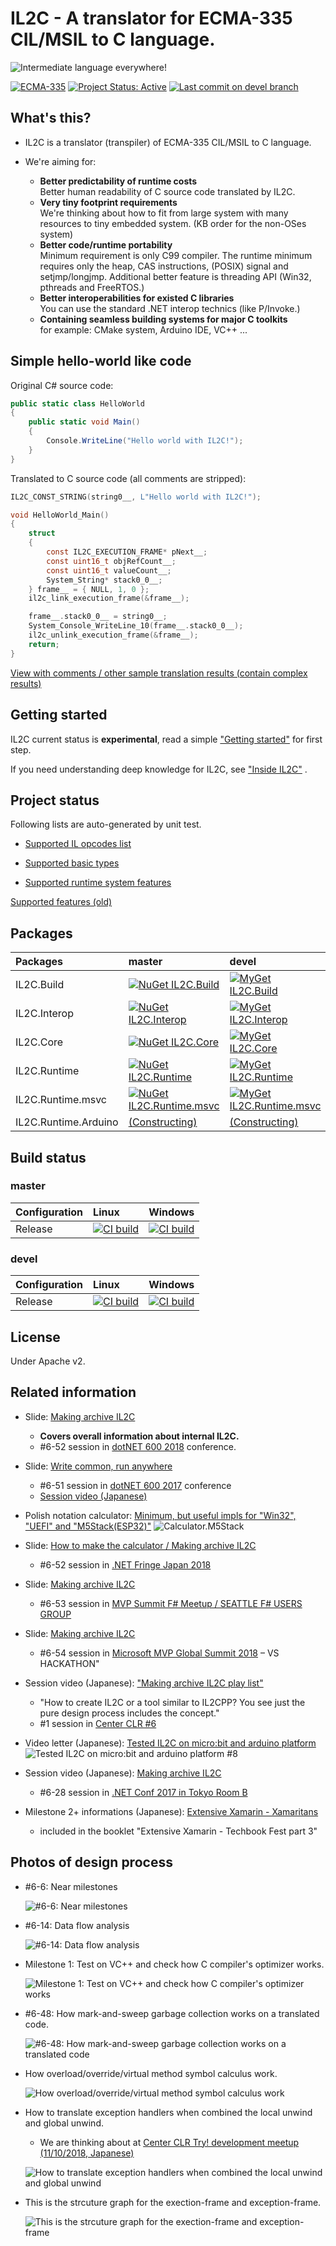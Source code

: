 # IL2C - A translator for ECMA-335 CIL/MSIL to C language.

![Intermediate language everywhere!](images/banner.png)

[![ECMA-335](https://img.shields.io/badge/ecma-335-blue)](https://www.ecma-international.org/publications-and-standards/standards/ecma-335/)
[![Project Status: Active](https://www.repostatus.org/badges/latest/wip.svg)](https://www.repostatus.org/#wip)
[![Last commit on devel branch](https://img.shields.io/github/last-commit/kekyo/IL2C/devel)](https://github.com/kekyo/IL2C/commits/devel)

## What's this?

* IL2C is a translator (transpiler) of ECMA-335 CIL/MSIL to C language.

* We're aiming for:
  * **Better predictability of runtime costs**  
  Better human readability of C source code translated by IL2C.
  * **Very tiny footprint requirements**  
  We're thinking about how to fit from large system with many resources to tiny embedded system. (KB order for the non-OSes system)
  * **Better code/runtime portability**  
  Minimum requirement is only C99 compiler. The runtime minimum requires only the heap, CAS instructions, (POSIX) signal and setjmp/longjmp. Additional better feature is threading API (Win32, pthreads and FreeRTOS.)
  * **Better interoperabilities for existed C libraries**  
  You can use the standard .NET interop technics (like P/Invoke.)
  * **Containing seamless building systems for major C toolkits**  
  for example: CMake system, Arduino IDE, VC++ ...

## Simple hello-world like code

Original C# source code:

```csharp
public static class HelloWorld
{
    public static void Main()
    {
        Console.WriteLine("Hello world with IL2C!");
    }
}
```

Translated to C source code (all comments are stripped):

```c
IL2C_CONST_STRING(string0__, L"Hello world with IL2C!");

void HelloWorld_Main()
{
    struct
    {
        const IL2C_EXECUTION_FRAME* pNext__;
        const uint16_t objRefCount__;
        const uint16_t valueCount__;
        System_String* stack0_0__;
    } frame__ = { NULL, 1, 0 };
    il2c_link_execution_frame(&frame__);

    frame__.stack0_0__ = string0__;
    System_Console_WriteLine_10(frame__.stack0_0__);
    il2c_unlink_execution_frame(&frame__);
    return;
}
```

[View with comments / other sample translation results (contain complex results)](docs/sample-translation-results.md)

## Getting started

IL2C current status is **experimental**, read a simple ["Getting started"](docs/getting-started.md) for first step.

If you need understanding deep knowledge for IL2C, see ["Inside IL2C"](docs/inside-il2c.md) .

## Project status

Following lists are auto-generated by unit test.

* [Supported IL opcodes list](docs/supported-opcodes.md)

* [Supported basic types](docs/supported-basic-types.md)

* [Supported runtime system features](docs/supported-runtime-system-features.md)

[Supported features (old)](docs/supported-features.md)

## Packages

| Packages | master | devel |
|:---|:---|:---|
| IL2C.Build | [![NuGet IL2C.Build](https://img.shields.io/nuget/v/IL2C.Build.svg?style=flat)](https://www.nuget.org/packages/IL2C.Build) | [![MyGet IL2C.Build](https://img.shields.io/myget/il2c/v/IL2C.Core.svg?style=flat&label=myget)](https://www.myget.org/feed/il2c/package/nuget/IL2C.Build) |
| IL2C.Interop | [![NuGet IL2C.Interop](https://img.shields.io/nuget/v/IL2C.Interop.svg?style=flat)](https://www.nuget.org/packages/IL2C.Interop) | [![MyGet IL2C.Interop](https://img.shields.io/myget/il2c/v/IL2C.Interop.svg?style=flat&label=myget)](https://www.myget.org/feed/il2c/package/nuget/IL2C.Interop) |
| IL2C.Core | [![NuGet IL2C.Core](https://img.shields.io/nuget/v/IL2C.Core.svg?style=flat)](https://www.nuget.org/packages/IL2C.Core) | [![MyGet IL2C.Core](https://img.shields.io/myget/il2c/v/IL2C.Core.svg?style=flat&label=myget)](https://www.myget.org/feed/il2c/package/nuget/IL2C.Core) |
| IL2C.Runtime | [![NuGet IL2C.Runtime](https://img.shields.io/nuget/v/IL2C.Runtime.svg?style=flat)](https://www.nuget.org/packages/IL2C.Runtime) | [![MyGet IL2C.Runtime](https://img.shields.io/myget/il2c/v/IL2C.Runtime.svg?style=flat&label=myget)](https://www.myget.org/feed/il2c/package/nuget/IL2C.Runtime) |
| IL2C.Runtime.msvc | [![NuGet IL2C.Runtime.msvc](https://img.shields.io/nuget/v/IL2C.Runtime.msvc.svg?style=flat)](https://www.nuget.org/packages/IL2C.Runtime.msvc) | [![MyGet IL2C.Runtime.msvc](https://img.shields.io/myget/il2c/v/IL2C.Runtime.msvc.svg?style=flat&label=myget)](https://www.myget.org/feed/il2c/package/nuget/IL2C.Runtime.msvc) |
| IL2C.Runtime.Arduino | [(Constructing)](https://github.com/kekyo/IL2C.Runtime.Arduino) | [(Constructing)](https://github.com/kekyo/IL2C.Runtime.Arduino) |

## Build status

### master

|Configuration|Linux|Windows|
|:--|:--|:--|
|Release|[![CI build](https://github.com/kekyo/IL2C/workflows/Linux/badge.svg?branch=master)](https://github.com/kekyo/IL2C/actions?query=branch%3Amaster)|[![CI build](https://github.com/kekyo/IL2C/workflows/Windows/badge.svg?branch=master)](https://github.com/kekyo/IL2C/actions?query=branch%3Amaster)|

### devel

|Configuration|Linux|Windows|
|:--|:--|:--|
|Release|[![CI build](https://github.com/kekyo/IL2C/workflows/Linux/badge.svg?branch=devel)](https://github.com/kekyo/IL2C/actions?query=branch%3Adevel)|[![CI build](https://github.com/kekyo/IL2C/workflows/Windows/badge.svg?branch=devel)](https://github.com/kekyo/IL2C/actions?query=branch%3Adevel)|

## License

Under Apache v2.

## Related information

* Slide: [Making archive IL2C](https://www.slideshare.net/kekyo/making-archive-il2c-655-dotnet600-2018)

  * **Covers overall information about internal IL2C.**
  * #6-52 session in [dotNET 600 2018](https://centerclr.connpass.com/event/101479/) conference.

* Slide: [Write common, run anywhere](https://www.slideshare.net/kekyo/write-common-run-anywhere)
  * #6-51 session in [dotNET 600 2017](https://centerclr.connpass.com/event/71414/)
 conference
  * [Session video (Japanese)](http://bit.ly/2DiaoKZ)
  
* Polish notation calculator:  [Minimum, but useful impls for "Win32", "UEFI" and "M5Stack(ESP32)"](samples/Calculator/)
  ![Calculator.M5Stack](images/Calculator.M5Stack.jpg)

* Slide: [How to make the calculator / Making archive IL2C](https://www.slideshare.net/kekyo/how-to-make-the-calculator)
  * #6-52 session in [.NET Fringe Japan 2018](https://dotnetfringe-japan.connpass.com/event/74536/)

* Slide: [Making archive IL2C](https://www.slideshare.net/kekyo/mvp-summit-f-meetup-making-archive-il2c-653)
  * #6-53 session in [MVP Summit F# Meetup / SEATTLE F# USERS GROUP](https://www.meetup.com/en-US/FSharpSeattle/events/247905452/)

* Slide: [Making archive IL2C](https://www.slideshare.net/kekyo/making-archive-il2c-654-at-mvp-summit-2018-vs-hackathon)
  * #6-54 session in [Microsoft MVP Global Summit 2018](https://mvp.microsoft.com/en-us/Summit/Agenda)
 – VS HACKATHON"

* Session video (Japanese): ["Making archive IL2C play list"](http://bit.ly/2xtu4MH)
  * "How to create IL2C or a tool similar to IL2CPP? You see just the pure design process includes the concept."
  * #1 session in [Center CLR #6](https://centerclr.connpass.com/)

* Video letter (Japanese): [Tested IL2C on micro:bit and arduino platform](http://bit.ly/2xGFo9J)
  ![Tested IL2C on micro:bit and arduino platform #8](images/microbit.jpg)

* Session video (Japanese): [Making archive IL2C](http://bit.ly/2hI1jTb)
  * #6-28 session in [.NET Conf 2017 in Tokyo Room B](https://csugjp.connpass.com/event/66004/)

* Milestone 2+ informations (Japanese): [Extensive Xamarin - Xamaritans](http://bit.ly/2ycNVzW)
  * included in the booklet "Extensive Xamarin - Techbook Fest part 3"

## Photos of design process

* #6-6: Near milestones

  ![#6-6: Near milestones](images/IMG_20170917_194810.jpg)

* #6-14: Data flow analysis

  ![#6-14: Data flow analysis](images/IMG_20170926_225355.jpg)

* Milestone 1: Test on VC++ and check how C compiler's optimizer works.

  ![Milestone 1: Test on VC++ and check how C compiler's optimizer works](images/il2c1.png)

* #6-48: How mark-and-sweep garbage collection works on a translated code.

  ![#6-48: How mark-and-sweep garbage collection works on a translated code](images/IMG_20171130_200549.jpg)

* How overload/override/virtual method symbol calculus work.

  ![How overload/override/virtual method symbol calculus work](images/IMG_20181028_165314.jpg)
  
* How to translate exception handlers when combined the local unwind and global unwind.
  * We are thinking about at [Center CLR Try! development meetup (11/10/2018, Japanese)](https://centerclr.connpass.com/event/107981/)

  ![How to translate exception handlers when combined the local unwind and global unwind](images/IMG_20181110_181756.jpg)
    
* This is the strcuture graph for the exection-frame and exception-frame.

  ![This is the strcuture graph for the exection-frame and exception-frame](images/IMG_20181112_120412.jpg)
